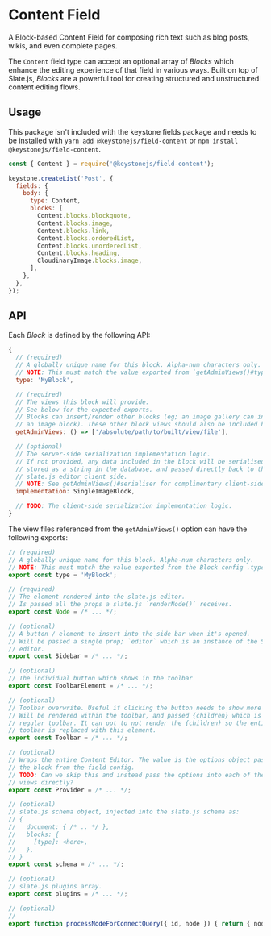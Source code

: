 <!--[meta]
section: api
subSection: field-types
title: Content
[meta]-->

# Content Field

A Block-based Content Field for composing rich text such as blog posts, wikis,
and even complete pages.

The `Content` field type can accept an optional array of _Blocks_ which enhance
the editing experience of that field in various ways. Built on top of Slate.js,
_Blocks_ are a powerful tool for creating structured and unstructured content
editing flows.

## Usage

This package isn't included with the keystone fields package and needs to be installed with `yarn add @keystonejs/field-content` or `npm install @keystonejs/field-content`.

```javascript
const { Content } = require('@keystonejs/field-content');

keystone.createList('Post', {
  fields: {
    body: {
      type: Content,
      blocks: [
        Content.blocks.blockquote,
        Content.blocks.image,
        Content.blocks.link,
        Content.blocks.orderedList,
        Content.blocks.unorderedList,
        Content.blocks.heading,
        CloudinaryImage.blocks.image,
      ],
    },
  },
});
```

## API

Each _Block_ is defined by the following API:

```javascript
{
  // (required)
  // A globally unique name for this block. Alpha-num characters only.
  // NOTE: This must match the value exported from `getAdminViews()#type`.
  type: 'MyBlock',

  // (required)
  // The views this block will provide.
  // See below for the expected exports.
  // Blocks can insert/render other blocks (eg; an image gallery can insert
  // an image block). These other block views should also be included here.
  getAdminViews: () => ['/absolute/path/to/built/view/file'],

  // (optional)
  // The server-side serialization implementation logic.
  // If not provided, any data included in the block will be serialised and
  // stored as a string in the database, and passed directly back to the
  // slate.js editor client side.
  // NOTE: See getAdminViews()#serialiser for complimentary client-side logic
  implementation: SingleImageBlock,

  // TODO: The client-side serialization implementation logic.
}
```

The view files referenced from the `getAdminViews()` option can have the
following exports:

```javascript
// (required)
// A globally unique name for this block. Alpha-num characters only.
// NOTE: This must match the value exported from the Block config .type
export const type = 'MyBlock';

// (required)
// The element rendered into the slate.js editor.
// Is passed all the props a slate.js `renderNode()` receives.
export const Node = /* ... */;

// (optional)
// A button / element to insert into the side bar when it's opened.
// Will be passed a single prop; `editor` which is an instance of the Slate.js
// editor.
export const Sidebar = /* ... */;

// (optional)
// The individual button which shows in the toolbar
export const ToolbarElement = /* ... */;

// (optional)
// Toolbar overwrite. Useful if clicking the button needs to show more info.
// Will be rendered within the toolbar, and passed {children} which is the
// regular toolbar. It can opt to not render the {children} so the entire
// toolbar is replaced with this element.
export const Toolbar = /* ... */;

// (optional)
// Wraps the entire Content Editor. The value is the options object passed to
// the block from the field config.
// TODO: Can we skip this and instead pass the options into each of the above
// views directly?
export const Provider = /* ... */;

// (optional)
// slate.js schema object, injected into the slate.js schema as:
// {
//   document: { /* .. */ },
//   blocks: {
//     [type]: <here>,
//   },
// }
export const schema = /* ... */;

// (optional)
// slate.js plugins array.
export const plugins = /* ... */;

// (optional)
//
export function processNodeForConnectQuery({ id, node }) { return { node, query } };
```
